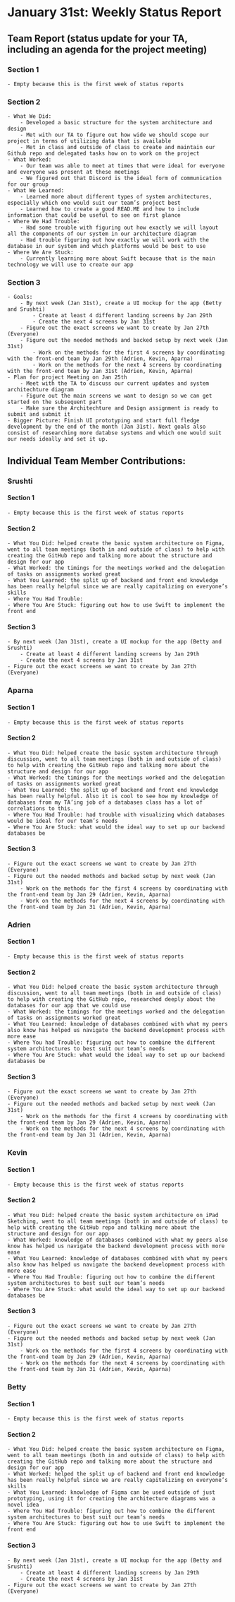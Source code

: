 # January 31st: Weekly Status Report

## Team Report (status update for your TA, including an agenda for the project meeting)
### Section 1 
    - Empty because this is the first week of status reports
### Section 2
    - What We Did: 
        - Developed a basic structure for the system architecture and design
        - Met with our TA to figure out how wide we should scope our project in terms of utilizing data that is available 
        - Met in class and outside of class to create and maintain our Github repo and delegated tasks how on to work on the project
    - What Worked:
        - Our team was able to meet at times that were ideal for everyone and everyone was present at these meetings 
        - We figured out that Discord is the ideal form of communication for our group 
    - What We Learned:
        - Learned more about different types of system architectures, especially which one would suit our team’s project best
        - Learned how to create a good READ.ME and how to include information that could be useful to see on first glance 
    - Where We Had Trouble:
        - Had some trouble with figuring out how exactly we will layout all the components of our system in our architecture diagram 
        - Had trouble figuring out how exactly we will work with the database in our system and which platforms would be best to use
    - Where We Are Stuck:
        - Currently learning more about Swift because that is the main technology we will use to create our app
### Section 3
    - Goals:
        - By next week (Jan 31st), create a UI mockup for the app (Betty and Srushti)
            - Create at least 4 different landing screens by Jan 29th
            - Create the next 4 screens by Jan 31st
        - Figure out the exact screens we want to create by Jan 27th (Everyone)
        - Figure out the needed methods and backed setup by next week (Jan 31st)
            - Work on the methods for the first 4 screens by coordinating with the front-end team by Jan 29th (Adrien, Kevin, Aparna)
            - Work on the methods for the next 4 screens by coordinating with the front-end team by Jan 31st (Adrien, Kevin, Aparna)
    - Plan for project Meeting on Jan 25th
        - Meet with the TA to discuss our current updates and system architechture diagram 
        - Figure out the main screens we want to design so we can get started on the subsequent part
        - Make sure the Architechture and Design assignment is ready to submit and submit it
    - Bigger Picture: Finish UI prototyping and start full fledge development by the end of the month (Jan 31st). Next goals also consist of researching more databse systems and which one would suit our needs ideally and set it up. 
    

## Individual Team Member Contributions:

### Srushti
#### Section 1 
    - Empty because this is the first week of status reports
#### Section 2
    - What You Did: helped create the basic system architecture on Figma, went to all team meetings (both in and outside of class) to help with creating the GitHub repo and talking more about the structure and design for our app 
    - What Worked: the timings for the meetings worked and the delegation of tasks on assignments worked great 
    - What You Learned: the split up of backend and front end knowledge has been really helpful since we are really capitalizing on everyone’s skills
    - Where You Had Trouble:
    - Where You Are Stuck: figuring out how to use Swift to implement the front end
#### Section 3
    - By next week (Jan 31st), create a UI mockup for the app (Betty and Srushti)
        - Create at least 4 different landing screens by Jan 29th
        - Create the next 4 screens by Jan 31st
    - Figure out the exact screens we want to create by Jan 27th (Everyone)
### Aparna
#### Section 1 
    - Empty because this is the first week of status reports
#### Section 2
    - What You Did: helped create the basic system architecture through discussion, went to all team meetings (both in and outside of class) to help with creating the GitHub repo and talking more about the structure and design for our app
    - What Worked: the timings for the meetings worked and the delegation of tasks on assignments worked great 
    - What You Learned: the split up of backend and front end knowledge has been really helpful. Also it is cool to see how my knowledge of databases from my TA’ing job of a databases class has a lot of correlations to this. 
    - Where You Had Trouble: had trouble with visualizing which databases would be ideal for our team’s needs
    - Where You Are Stuck: what would the ideal way to set up our backend databases be
#### Section 3
    - Figure out the exact screens we want to create by Jan 27th (Everyone)
    - Figure out the needed methods and backed setup by next week (Jan 31st)
        - Work on the methods for the first 4 screens by coordinating with the front-end team by Jan 29 (Adrien, Kevin, Aparna)
        - Work on the methods for the next 4 screens by coordinating with the front-end team by Jan 31 (Adrien, Kevin, Aparna)
### Adrien
#### Section 1 
    - Empty because this is the first week of status reports
#### Section 2
    - What You Did: helped create the basic system architecture through discussion, went to all team meetings (both in and outside of class) to help with creating the GitHub repo, researched deeply about the databases for our app that we could use
    - What Worked: the timings for the meetings worked and the delegation of tasks on assignments worked great 
    - What You Learned: knowledge of databases combined with what my peers also know has helped us navigate the backend development process with more ease
    - Where You had Trouble: figuring out how to combine the different system architectures to best suit our team’s needs
    - Where You Are Stuck: what would the ideal way to set up our backend databases be
#### Section 3
    - Figure out the exact screens we want to create by Jan 27th (Everyone)
    - Figure out the needed methods and backed setup by next week (Jan 31st)
        - Work on the methods for the first 4 screens by coordinating with the front-end team by Jan 29 (Adrien, Kevin, Aparna)
        - Work on the methods for the next 4 screens by coordinating with the front-end team by Jan 31 (Adrien, Kevin, Aparna)
### Kevin
#### Section 1 
    - Empty because this is the first week of status reports
#### Section 2
    - What You Did: helped create the basic system architecture on iPad Sketching, went to all team meetings (both in and outside of class) to help with creating the GitHub repo and talking more about the structure and design for our app
    - What Worked: knowledge of databases combined with what my peers also know has helped us navigate the backend development process with more ease
    - What You Learned: knowledge of databases combined with what my peers also know has helped us navigate the backend development process with more ease
    - Where You Had Trouble: figuring out how to combine the different system architectures to best suit our team’s needs
    - Where You Are Stuck: what would the ideal way to set up our backend databases be
#### Section 3
    - Figure out the exact screens we want to create by Jan 27th (Everyone)
    - Figure out the needed methods and backed setup by next week (Jan 31st)
        - Work on the methods for the first 4 screens by coordinating with the front-end team by Jan 29 (Adrien, Kevin, Aparna)
        - Work on the methods for the next 4 screens by coordinating with the front-end team by Jan 31 (Adrien, Kevin, Aparna)
### Betty
#### Section 1 
    - Empty because this is the first week of status reports
#### Section 2
    - What You Did: helped create the basic system architecture on Figma, went to all team meetings (both in and outside of class) to help with creating the GitHub repo and talking more about the structure and design for our app
    - What Worked: helped the split up of backend and front end knowledge has been really helpful since we are really capitalizing on everyone’s skills
    - What You Learned: knowledge of Figma can be used outside of just prototyping, using it for creating the architecture diagrams was a novel idea
    - Where You Had Trouble: figuring out how to combine the different system architectures to best suit our team’s needs
    - Where You Are Stuck: figuring out how to use Swift to implement the front end
#### Section 3
    - By next week (Jan 31st), create a UI mockup for the app (Betty and Srushti)
        - Create at least 4 different landing screens by Jan 29th
        - Create the next 4 screens by Jan 31st
    - Figure out the exact screens we want to create by Jan 27th (Everyone)
